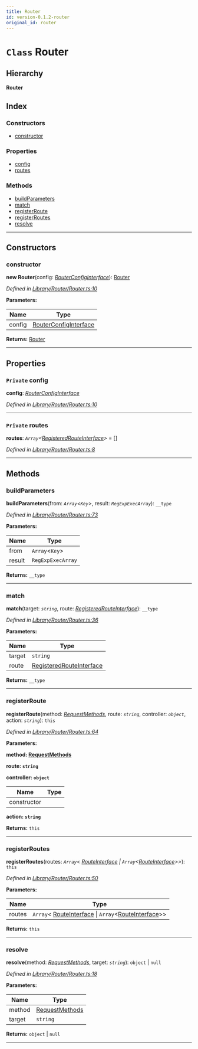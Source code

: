 ```yaml
---
title: Router
id: version-0.1.2-router
original_id: router
---
```


# `Class` Router

## Hierarchy

**Router**

## Index

### Constructors

* [constructor](router#constructor)

### Properties

* [config](router#config)
* [routes](router#routes)

### Methods

* [buildParameters](router#buildparameters)
* [match](router#match)
* [registerRoute](router#registerroute)
* [registerRoutes](router#registerroutes)
* [resolve](router#resolve)

---

## Constructors

<a id="constructor"></a>

###  constructor

**new Router**(config: *[RouterConfigInterface](../interfaces/routerconfiginterface)*): [Router](router)

*Defined in [Library/Router/Router.ts:10](https://github.com/SpoonX/stix/blob/b66cd6b/src/Library/Router/Router.ts#L10)*

**Parameters:**

| Name | Type |
| ------ | ------ |
| config | [RouterConfigInterface](../interfaces/routerconfiginterface) |

**Returns:** [Router](router)

___

## Properties

<a id="config"></a>

### `Private` config

**config**: *[RouterConfigInterface](../interfaces/routerconfiginterface)*

*Defined in [Library/Router/Router.ts:10](https://github.com/SpoonX/stix/blob/b66cd6b/src/Library/Router/Router.ts#L10)*

___
<a id="routes"></a>

### `Private` routes

**routes**: *`Array`<[RegisteredRouteInterface](../interfaces/registeredrouteinterface)>* =  []

*Defined in [Library/Router/Router.ts:8](https://github.com/SpoonX/stix/blob/b66cd6b/src/Library/Router/Router.ts#L8)*

___

## Methods

<a id="buildparameters"></a>

###  buildParameters

**buildParameters**(from: *`Array`<`Key`>*, result: *`RegExpExecArray`*): `__type`

*Defined in [Library/Router/Router.ts:73](https://github.com/SpoonX/stix/blob/b66cd6b/src/Library/Router/Router.ts#L73)*

**Parameters:**

| Name | Type |
| ------ | ------ |
| from | `Array`<`Key`> |
| result | `RegExpExecArray` |

**Returns:** `__type`

___
<a id="match"></a>

###  match

**match**(target: *`string`*, route: *[RegisteredRouteInterface](../interfaces/registeredrouteinterface)*): `__type`

*Defined in [Library/Router/Router.ts:36](https://github.com/SpoonX/stix/blob/b66cd6b/src/Library/Router/Router.ts#L36)*

**Parameters:**

| Name | Type |
| ------ | ------ |
| target | `string` |
| route | [RegisteredRouteInterface](../interfaces/registeredrouteinterface) |

**Returns:** `__type`

___
<a id="registerroute"></a>

###  registerRoute

**registerRoute**(method: *[RequestMethods](../enums/requestmethods)*, route: *`string`*, controller: *`object`*, action: *`string`*): `this`

*Defined in [Library/Router/Router.ts:64](https://github.com/SpoonX/stix/blob/b66cd6b/src/Library/Router/Router.ts#L64)*

**Parameters:**

**method: [RequestMethods](../enums/requestmethods)**

**route: `string`**

**controller: `object`**

| Name | Type |
| ------ | ------ |
| constructor |  |

**action: `string`**

**Returns:** `this`

___
<a id="registerroutes"></a>

###  registerRoutes

**registerRoutes**(routes: *`Array`< [RouteInterface](../interfaces/routeinterface) &#124; `Array`<[RouteInterface](../interfaces/routeinterface)>>*): `this`

*Defined in [Library/Router/Router.ts:50](https://github.com/SpoonX/stix/blob/b66cd6b/src/Library/Router/Router.ts#L50)*

**Parameters:**

| Name | Type |
| ------ | ------ |
| routes | `Array`< [RouteInterface](../interfaces/routeinterface) &#124; `Array`<[RouteInterface](../interfaces/routeinterface)>> |

**Returns:** `this`

___
<a id="resolve"></a>

###  resolve

**resolve**(method: *[RequestMethods](../enums/requestmethods)*, target: *`string`*):  `object` &#124; `null`

*Defined in [Library/Router/Router.ts:18](https://github.com/SpoonX/stix/blob/b66cd6b/src/Library/Router/Router.ts#L18)*

**Parameters:**

| Name | Type |
| ------ | ------ |
| method | [RequestMethods](../enums/requestmethods) |
| target | `string` |

**Returns:**  `object` &#124; `null`

___


